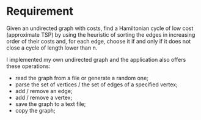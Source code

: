# Requirement
 Given an undirected graph with costs, find a Hamiltonian cycle of low cost (approximate TSP) by using the heuristic of sorting the edges in increasing order of their costs and, for each edge, choose it if and only if it does not close a cycle of length lower than n.
 
 I implemented my own undirected graph and the application also offers these operations:
 - read the graph from a file or generate a random one;
 - parse the set of vertices / the set of edges of a specified vertex;
 - add / remove an edge;
 - add / remove a vertex;
 - save the graph to a text file;
 - copy the graph;
